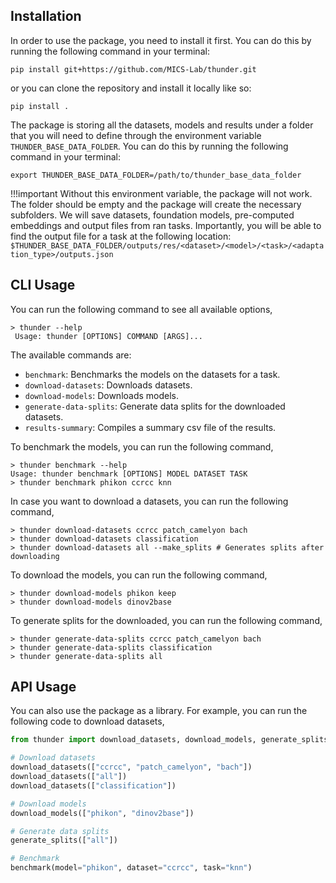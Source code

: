 ## Installation

In order to use the package, you need to install it first. You can do this by running the following command in your terminal:

```console
pip install git+https://github.com/MICS-Lab/thunder.git
```

or you can clone the repository and install it locally like so:

```console
pip install .
```

The package is storing all the datasets, models and results under a folder that you will need to define through the environment variable `THUNDER_BASE_DATA_FOLDER`. You can do this by running the following command in your terminal:
```console
export THUNDER_BASE_DATA_FOLDER=/path/to/thunder_base_data_folder
```

!!!important
    Without this environment variable, the package will not work. The folder should be empty and the package will create the necessary subfolders. We will save datasets, foundation models, pre-computed embeddings and output files from ran tasks. Importantly, you will be able to find the output file for a task at the following location:
    `$THUNDER_BASE_DATA_FOLDER/outputs/res/<dataset>/<model>/<task>/<adaptation_type>/outputs.json`

## CLI Usage

You can run the following command to see all available options,
```console
> thunder --help
 Usage: thunder [OPTIONS] COMMAND [ARGS]...
```

The available commands are:  
- `benchmark`: Benchmarks the models on the datasets for a task.  
- `download-datasets`: Downloads datasets.  
- `download-models`: Downloads models.  
- `generate-data-splits`: Generate data splits for the downloaded datasets.  
- `results-summary`: Compiles a summary csv file of the results.


To benchmark the models, you can run the following command,
```console
> thunder benchmark --help
Usage: thunder benchmark [OPTIONS] MODEL DATASET TASK
> thunder benchmark phikon ccrcc knn
```

In case you want to download a datasets, you can run the following command,
```console
> thunder download-datasets ccrcc patch_camelyon bach
> thunder download-datasets classification
> thunder download-datasets all --make_splits # Generates splits after downloading
```

To download the models, you can run the following command,
```console
> thunder download-models phikon keep
> thunder download-models dinov2base
```

To generate splits for the downloaded, you can run the following command,
```console
> thunder generate-data-splits ccrcc patch_camelyon bach
> thunder generate-data-splits classification
> thunder generate-data-splits all
```

## API Usage

You can also use the package as a library. For example, you can run the following code to download datasets,
```python
from thunder import download_datasets, download_models, generate_splits, benchmark

# Download datasets
download_datasets(["ccrcc", "patch_camelyon", "bach"])
download_datasets(["all"])
download_datasets(["classification"])

# Download models
download_models(["phikon", "dinov2base"])

# Generate data splits
generate_splits(["all"])

# Benchmark
benchmark(model="phikon", dataset="ccrcc", task="knn")
```
